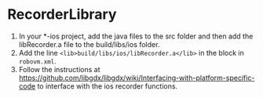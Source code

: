 # RecorderLibrary

1. In your *-ios project, add the java files to the src folder and then add the libRecorder.a file to the build/libs/ios folder. 
2. Add the line `<lib>build/libs/ios/libRecorder.a</lib>` in the block in `robovm.xml`.
3. Follow the instructions at https://github.com/libgdx/libgdx/wiki/Interfacing-with-platform-specific-code to interface with the ios recorder functions.
